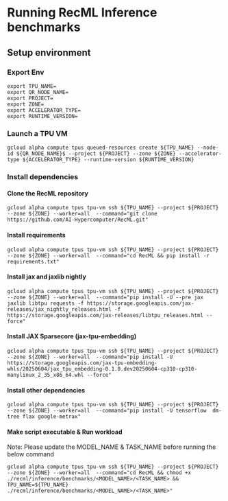 

# Running RecML Inference benchmarks

## Setup environment

### Export Env 

```
export TPU_NAME=
export QR_NODE_NAME=
export PROJECT=
export ZONE=
export ACCELERATOR_TYPE=
export RUNTIME_VERSION=
```

### Launch a TPU VM

```
gcloud alpha compute tpus queued-resources create ${TPU_NAME} --node-id ${QR_NODE_NAME}$ --project ${PROJECT} --zone ${ZONE} --accelerator-type ${ACCELERATOR_TYPE} --runtime-version ${RUNTIME_VERSION}
```

### Install dependencies


#### Clone the RecML repository

```
gcloud alpha compute tpus tpu-vm ssh ${TPU_NAME} --project ${PROJECT} --zone ${ZONE} --worker=all  --command="git clone https://github.com/AI-Hypercomputer/RecML.git"
```

#### Install requirements

```
gcloud alpha compute tpus tpu-vm ssh ${TPU_NAME} --project ${PROJECT} --zone ${ZONE} --worker=all  --command="cd RecML && pip install -r requirements.txt" 
```

#### Install jax and jaxlib nightly

```
gcloud alpha compute tpus tpu-vm ssh ${TPU_NAME} --project ${PROJECT} --zone ${ZONE} --worker=all  --command="pip install -U --pre jax jaxlib libtpu requests -f https://storage.googleapis.com/jax-releases/jax_nightly_releases.html -f https://storage.googleapis.com/jax-releases/libtpu_releases.html --force"
```

#### Install JAX Sparsecore  (jax-tpu-embedding)

```
gcloud alpha compute tpus tpu-vm ssh ${TPU_NAME} --project ${PROJECT} --zone ${ZONE} --worker=all  --command="pip install -U https://storage.googleapis.com/jax-tpu-embedding-whls/20250604/jax_tpu_embedding-0.1.0.dev20250604-cp310-cp310-manylinux_2_35_x86_64.whl --force"
```

#### Install other dependencies

```
gcloud alpha compute tpus tpu-vm ssh ${TPU_NAME} --project ${PROJECT} --zone ${ZONE} --worker=all  --command="pip install -U tensorflow  dm-tree flax google-metrax"
```

#### Make script executable & Run workload

Note: Please update the MODEL_NAME & TASK_NAME before running the below command

```
gcloud alpha compute tpus tpu-vm ssh ${TPU_NAME} --project ${PROJECT} --zone ${ZONE} --worker=all  --command="cd RecML && chmod +x ./recml/inference/benchmarks/<MODEL_NAME>/<TASK_NAME> && TPU_NAME=${TPU_NAME} ./recml/inference/benchmarks/<MODEL_NAME>/<TASK_NAME>"
```
